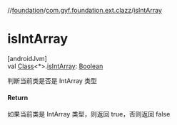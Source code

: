 //[foundation](../../index.md)/[com.gyf.foundation.ext.clazz](index.md)/[isIntArray](is-int-array.md)

# isIntArray

[androidJvm]\
val [Class](https://developer.android.com/reference/kotlin/java/lang/Class.html)&lt;*&gt;.[isIntArray](is-int-array.md): [Boolean](https://kotlinlang.org/api/core/kotlin-stdlib/kotlin/-boolean/index.html)

判断当前类是否是 IntArray 类型

#### Return

如果当前类是 IntArray 类型，则返回 true，否则返回 false